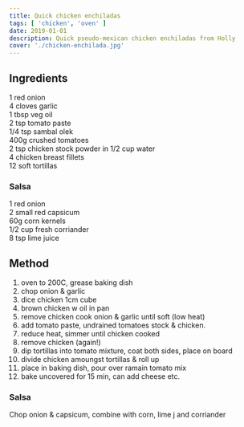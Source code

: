 ```yaml
---
title: Quick chicken enchiladas
tags: [ 'chicken', 'oven' ]
date: 2019-01-01
description: Quick pseudo-mexican chicken enchiladas from Holly
cover: './chicken-enchilada.jpg'
---
```


## Ingredients
1 red onion  
4 cloves garlic   
1 tbsp veg oil   
2 tsp tomato paste  
1/4 tsp sambal olek  
400g crushed tomatoes  
2 tsp chicken stock powder in 1/2 cup water  
4 chicken breast fillets  
12 soft tortillas  

### Salsa
1 red onion  
2 small red capsicum  
60g corn kernels  
1/2 cup fresh corriander  
8 tsp lime juice  

## Method

1. oven to 200C, grease baking dish
2. chop onion & garlic
3. dice chicken 1cm cube
4. brown chicken w oil in pan
5. remove chicken cook onion & garlic until soft (low heat)
6. add tomato paste, undrained tomatoes stock & chicken.
7. reduce heat, simmer until chicken cooked 
8. remove chicken (again!)
9. dip tortillas into tomato mixture, coat both sides, place on board
10. divide chicken amoungst tortillas & roll up
11. place in baking dish, pour over ramain tomato mix
12. bake uncovered for 15 min, can add cheese etc.

### Salsa
Chop onion & capsicum, combine with corn, lime j and corriander
 
